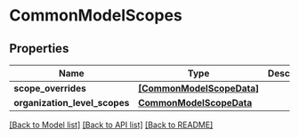 # CommonModelScopes


## Properties
Name | Type | Description | Notes
------------ | ------------- | ------------- | -------------
**scope_overrides** | [**[CommonModelScopeData]**](CommonModelScopeData.md) |  | 
**organization_level_scopes** | [**CommonModelScopeData**](CommonModelScopeData.md) |  | [optional] 

[[Back to Model list]](../README.md#documentation-for-models) [[Back to API list]](../README.md#documentation-for-api-endpoints) [[Back to README]](../README.md)


